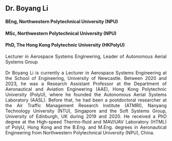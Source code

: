 ## Dr. Boyang Li
#### BEng, Northwestern Polytechnical University (NPU)
#### MSc,  Northwestern Polytechnical University (NPU)
#### PhD, The Hong Kong Polytechnic University (HKPolyU)

<div align="justify">
Lecturer in Aerospace Systems Engineering, Leader of Autonomous Aerial Systems Group
<br/><br/>
Dr Boyang Li is currently a Lecturer in Aerospace Systems Engineering at the School of Engineering, University of Newcastle. Between 2020 and 2023, he was a Research Assistant Professor at the Department of Aeronautical and Aviation Engineering (AAE), Hong Kong Polytechnic University (PolyU), where he founded the Autonomous Aerial Systems Laboratory (AASL). Before that, he had been a postdoctoral researcher at the Air Traffic Management Research Institute (ATMRI), Nanyang Technology University (NTU), Singapore and the Soft Systems Group, University of Edinburgh, UK during 2019 and 2020. He received a PhD degree at the High-speed Thermo-fluid and MAV/UAV Laboratory (HTML) of PolyU, Hong Kong and the B.Eng. and M.Eng. degrees in Aeronautical Engineering from Northwestern Polytechnical University (NPU), China.
</div>
